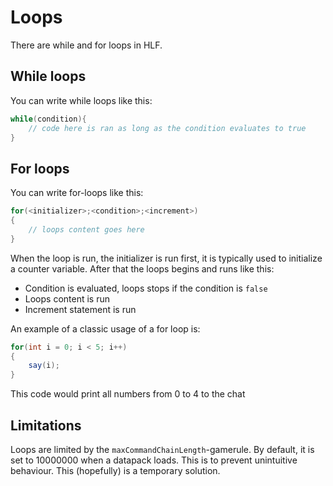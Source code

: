 ﻿# Loops

There are while and for loops in HLF.

## While loops

You can write while loops like this:

```csharp
while(condition){
    // code here is ran as long as the condition evaluates to true
}
```

## For loops

You can write for-loops like this:

```csharp
for(<initializer>;<condition>;<increment>)
{
    // loops content goes here
}
```

When the loop is run, the initializer is run first, it is typically used to initialize a counter variable.
After that the loops begins and runs like this:

- Condition is evaluated, loops stops if the condition is `false`
- Loops content is run
- Increment statement is run


An example of a classic usage of a for loop is:
```csharp
for(int i = 0; i < 5; i++)
{
    say(i);
}
```
This code would print all numbers from 0 to 4 to the chat


## Limitations

Loops are limited by the `maxCommandChainLength`-gamerule. By default, it is set to 10000000 when a datapack loads.
This is to prevent unintuitive behaviour. This (hopefully) is a temporary solution.